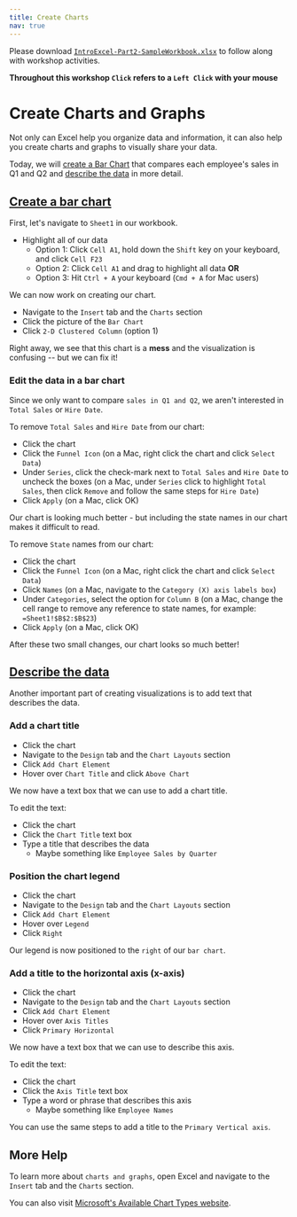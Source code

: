 ```yaml
---
title: Create Charts
nav: true
---
```

Please download <a href="images/IntroExcel-Part2-SampleWorkbook.xlsx" target="_blank">`IntroExcel-Part2-SampleWorkbook.xlsx`</a> to follow along with workshop activities.

**Throughout this workshop `Click` refers to a `Left Click` with your mouse**

# Create Charts and Graphs

Not only can Excel help you organize data and information, it can also help you create charts and graphs to visually share your data.

Today, we will [create a Bar Chart](#create-a-bar-chart) that compares each employee's sales in Q1 and Q2 and [describe the data](#describe-the-data) in more detail.

## [Create a bar chart](#create-a-bar-chart)

First, let's navigate to `Sheet1` in our workbook.
* Highlight all of our data
  * Option 1: Click `Cell A1`, hold down the `Shift` key on your keyboard, and click `Cell F23`
  * Option 2: Click `Cell A1` and drag to highlight all data **OR**
  * Option 3: Hit `Ctrl + A` your keyboard (`Cmd + A` for Mac users)

We can now work on creating our chart.
* Navigate to the `Insert` tab and the `Charts` section
* Click the picture of the `Bar Chart`
* Click `2-D Clustered Column` (option 1)

Right away, we see that this chart is a **mess** and the visualization is confusing -- but we can fix it!

### Edit the data in a bar chart

Since we only want to compare `sales in Q1 and Q2`, we aren't interested in `Total Sales` or `Hire Date`.

To remove `Total Sales` and `Hire Date` from our chart:
* Click the chart 
* Click the `Funnel Icon` (on a Mac, right click the chart and click `Select Data`)
* Under `Series`, click the check-mark next to `Total Sales` and `Hire Date` to uncheck the boxes (on a Mac, under `Series` click to highlight `Total Sales`, then click `Remove` and follow the same steps for `Hire Date`)
* Click `Apply` (on a Mac, click OK)

Our chart is looking much better - but including the state names in our chart makes it difficult to read.

To remove `State` names from our chart:
* Click the chart
* Click the `Funnel Icon` (on a Mac, right click the chart and click `Select Data`)
* Click `Names` (on a Mac, navigate to the `Category (X) axis labels box`)
* Under `Categories`, select the option for `Column B` (on a Mac, change the cell range to remove any reference to state names, for example: `=Sheet1!$B$2:$B$23`)
* Click `Apply` (on a Mac, click OK)

After these two small changes, our chart looks so much better!

## [Describe the data](#describe-the-data)
Another important part of creating visualizations is to add text that describes the data.

### Add a chart title
* Click the chart 
* Navigate to the `Design` tab and the `Chart Layouts` section
* Click `Add Chart Element`
* Hover over `Chart Title` and click `Above Chart`

We now have a text box that we can use to add a chart title.

To edit the text:
* Click the chart
* Click the `Chart Title` text box
* Type a title that describes the data
  * Maybe something like `Employee Sales by Quarter`

### Position the chart legend
* Click the chart
* Navigate to the `Design` tab and the `Chart Layouts` section
* Click `Add Chart Element`
* Hover over `Legend`
* Click `Right`

Our legend is now positioned to the `right` of our `bar chart`.

### Add a title to the horizontal axis (x-axis)
* Click the chart
* Navigate to the `Design` tab and the `Chart Layouts` section
* Click `Add Chart Element`
* Hover over `Axis Titles`
* Click `Primary Horizontal`

We now have a text box that we can use to describe this axis.

To edit the text:
* Click the chart
* Click the `Axis Title` text box
* Type a word or phrase that describes this axis
  * Maybe something like `Employee Names`

You can use the same steps to add a title to the `Primary Vertical axis`.

## More Help
To learn more about `charts and graphs`, open Excel and navigate to the `Insert` tab and the `Charts` section. 

You can also visit <a href="https://support.office.com/en-us/article/available-chart-types-in-office-a6187218-807e-4103-9e0a-27cdb19afb90?ui=en-US&rs=en-US&ad=US" target="_blank">Microsoft's Available Chart Types website</a>.
